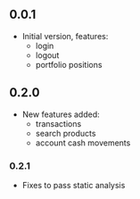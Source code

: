 ## 0.0.1

- Initial version, features: 
    - login
    - logout
    - portfolio positions

## 0.2.0

- New features added:
    - transactions
    - search products
    - account cash movements

### 0.2.1

- Fixes to pass static analysis
